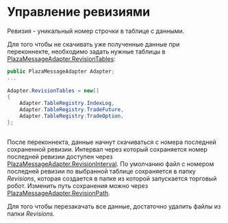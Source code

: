 # Управление ревизиями

Ревизия \- уникальный номер строчки в таблице с данными.

Для того чтобы не скачивать уже полученные данные при переконнекте, необходимо задать нужные таблицы в [PlazaMessageAdapter.RevisionTables](xref:StockSharp.Plaza.PlazaMessageAdapter.RevisionTables):

```cs
public PlazaMessageAdapter Adapter;
...
		
Adapter.RevisionTables = new[]
{
	Adapter.TableRegistry.IndexLog,
	Adapter.TableRegistry.TradeFuture,
	Adapter.TableRegistry.TradeOption,
};
		
```

После переконнекта, данные начнут скачиваться с номера последней сохраненной ревизии. Интервал через который сохраняется номер последней ревизии доступен через [PlazaMessageAdapter.RevisionInterval](xref:StockSharp.Plaza.PlazaMessageAdapter.RevisionInterval). По умолчанию файл с номером последней ревизии по выбранной таблице сохраняется в папку *Revisions*, которая создается в папке из которой запускается торговый робот. Изменить путь сохранения можно через [PlazaMessageAdapter.RevisionPath](xref:StockSharp.Plaza.PlazaMessageAdapter.RevisionPath).

Для того чтобы перезакачать все данные, достаточно удалить файлы из папки *Revisions*.

